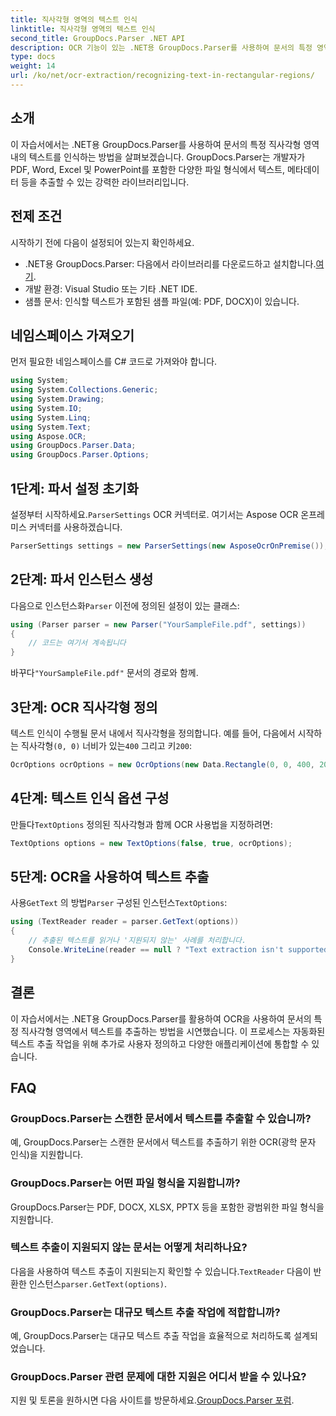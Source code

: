 ```yaml
---
title: 직사각형 영역의 텍스트 인식
linktitle: 직사각형 영역의 텍스트 인식
second_title: GroupDocs.Parser .NET API
description: OCR 기능이 있는 .NET용 GroupDocs.Parser를 사용하여 문서의 특정 영역에서 텍스트를 인식하는 방법을 알아보세요.
type: docs
weight: 14
url: /ko/net/ocr-extraction/recognizing-text-in-rectangular-regions/
---
```

## 소개
이 자습서에서는 .NET용 GroupDocs.Parser를 사용하여 문서의 특정 직사각형 영역 내의 텍스트를 인식하는 방법을 살펴보겠습니다. GroupDocs.Parser는 개발자가 PDF, Word, Excel 및 PowerPoint를 포함한 다양한 파일 형식에서 텍스트, 메타데이터 등을 추출할 수 있는 강력한 라이브러리입니다.
## 전제 조건
시작하기 전에 다음이 설정되어 있는지 확인하세요.
-  .NET용 GroupDocs.Parser: 다음에서 라이브러리를 다운로드하고 설치합니다.[여기](https://releases.groupdocs.com/parser/net/).
- 개발 환경: Visual Studio 또는 기타 .NET IDE.
- 샘플 문서: 인식할 텍스트가 포함된 샘플 파일(예: PDF, DOCX)이 있습니다.

## 네임스페이스 가져오기
먼저 필요한 네임스페이스를 C# 코드로 가져와야 합니다.
```csharp
using System;
using System.Collections.Generic;
using System.Drawing;
using System.IO;
using System.Linq;
using System.Text;
using Aspose.OCR;
using GroupDocs.Parser.Data;
using GroupDocs.Parser.Options;
```
## 1단계: 파서 설정 초기화
 설정부터 시작하세요.`ParserSettings` OCR 커넥터로. 여기서는 Aspose OCR 온프레미스 커넥터를 사용하겠습니다.
```csharp
ParserSettings settings = new ParserSettings(new AsposeOcrOnPremise());
```
## 2단계: 파서 인스턴스 생성
 다음으로 인스턴스화`Parser` 이전에 정의된 설정이 있는 클래스:
```csharp
using (Parser parser = new Parser("YourSampleFile.pdf", settings))
{
    // 코드는 여기서 계속됩니다
}
```
 바꾸다`"YourSampleFile.pdf"` 문서의 경로와 함께.
## 3단계: OCR 직사각형 정의
 텍스트 인식이 수행될 문서 내에서 직사각형을 정의합니다. 예를 들어, 다음에서 시작하는 직사각형`(0, 0)` 너비가 있는`400` 그리고 키`200`:
```csharp
OcrOptions ocrOptions = new OcrOptions(new Data.Rectangle(0, 0, 400, 200));
```
## 4단계: 텍스트 인식 옵션 구성
 만들다`TextOptions` 정의된 직사각형과 함께 OCR 사용법을 지정하려면:
```csharp
TextOptions options = new TextOptions(false, true, ocrOptions);
```
## 5단계: OCR을 사용하여 텍스트 추출
 사용`GetText` 의 방법`Parser` 구성된 인스턴스`TextOptions`:
```csharp
using (TextReader reader = parser.GetText(options))
{
    // 추출된 텍스트를 읽거나 '지원되지 않는' 사례를 처리합니다.
    Console.WriteLine(reader == null ? "Text extraction isn't supported" : reader.ReadToEnd());
}
```

## 결론
이 자습서에서는 .NET용 GroupDocs.Parser를 활용하여 OCR을 사용하여 문서의 특정 직사각형 영역에서 텍스트를 추출하는 방법을 시연했습니다. 이 프로세스는 자동화된 텍스트 추출 작업을 위해 추가로 사용자 정의하고 다양한 애플리케이션에 통합할 수 있습니다.

## FAQ
### GroupDocs.Parser는 스캔한 문서에서 텍스트를 추출할 수 있습니까?
예, GroupDocs.Parser는 스캔한 문서에서 텍스트를 추출하기 위한 OCR(광학 문자 인식)을 지원합니다.
### GroupDocs.Parser는 어떤 파일 형식을 지원합니까?
GroupDocs.Parser는 PDF, DOCX, XLSX, PPTX 등을 포함한 광범위한 파일 형식을 지원합니다.
### 텍스트 추출이 지원되지 않는 문서는 어떻게 처리하나요?
 다음을 사용하여 텍스트 추출이 지원되는지 확인할 수 있습니다.`TextReader` 다음이 반환한 인스턴스`parser.GetText(options)`.
### GroupDocs.Parser는 대규모 텍스트 추출 작업에 적합합니까?
예, GroupDocs.Parser는 대규모 텍스트 추출 작업을 효율적으로 처리하도록 설계되었습니다.
### GroupDocs.Parser 관련 문제에 대한 지원은 어디서 받을 수 있나요?
 지원 및 토론을 원하시면 다음 사이트를 방문하세요.[GroupDocs.Parser 포럼](https://forum.groupdocs.com/c/parser/17).